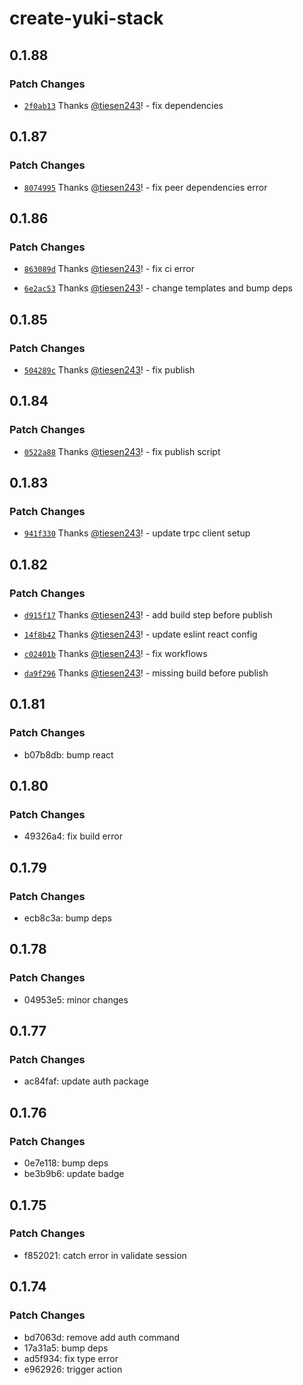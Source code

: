 # create-yuki-stack

## 0.1.88

### Patch Changes

- [`2f0ab13`](https://github.com/tiesen243/create-yuki-stack/commit/2f0ab1363743d0c928cc44db2db920e1718c5915) Thanks [@tiesen243](https://github.com/tiesen243)! - fix dependencies

## 0.1.87

### Patch Changes

- [`8074995`](https://github.com/tiesen243/create-yuki-stack/commit/8074995da3da98ef1e1f64df4f1b95fd26f32376) Thanks [@tiesen243](https://github.com/tiesen243)! - fix peer dependencies error

## 0.1.86

### Patch Changes

- [`863089d`](https://github.com/tiesen243/create-yuki-stack/commit/863089db247dd1a15e35c3f8ffc553a974de148d) Thanks [@tiesen243](https://github.com/tiesen243)! - fix ci error

- [`6e2ac53`](https://github.com/tiesen243/create-yuki-stack/commit/6e2ac5328f2ced5b9bfa97544f889a9e5288af1c) Thanks [@tiesen243](https://github.com/tiesen243)! - change templates and bump deps

## 0.1.85

### Patch Changes

- [`504289c`](https://github.com/tiesen243/create-yuki-stack/commit/504289c71c334d8c414fadebe6dbdb3e2353b769) Thanks [@tiesen243](https://github.com/tiesen243)! - fix publish

## 0.1.84

### Patch Changes

- [`0522a88`](https://github.com/tiesen243/create-yuki-stack/commit/0522a88ccfc656b2cbb6153acf7209cd7664f58a) Thanks [@tiesen243](https://github.com/tiesen243)! - fix publish script

## 0.1.83

### Patch Changes

- [`941f330`](https://github.com/tiesen243/create-yuki-stack/commit/941f3300fd95f2100cd36dfb133b8e5b01a59abc) Thanks [@tiesen243](https://github.com/tiesen243)! - update trpc client setup

## 0.1.82

### Patch Changes

- [`d915f17`](https://github.com/tiesen243/create-yuki-stack/commit/d915f17ed4e0f8473b800edb73e467f5f1c0a12f) Thanks [@tiesen243](https://github.com/tiesen243)! - add build step before publish

- [`14f8b42`](https://github.com/tiesen243/create-yuki-stack/commit/14f8b427c696bae7269b6042ceb20cf1ac5b9ee6) Thanks [@tiesen243](https://github.com/tiesen243)! - update eslint react config

- [`c02401b`](https://github.com/tiesen243/create-yuki-stack/commit/c02401b3095ca2e652dfa8fac7856588a058c44b) Thanks [@tiesen243](https://github.com/tiesen243)! - fix workflows

- [`da9f296`](https://github.com/tiesen243/create-yuki-stack/commit/da9f296ffc320f08b754fe956d1b45cd4d57f71b) Thanks [@tiesen243](https://github.com/tiesen243)! - missing build before publish

## 0.1.81

### Patch Changes

- b07b8db: bump react

## 0.1.80

### Patch Changes

- 49326a4: fix build error

## 0.1.79

### Patch Changes

- ecb8c3a: bump deps

## 0.1.78

### Patch Changes

- 04953e5: minor changes

## 0.1.77

### Patch Changes

- ac84faf: update auth package

## 0.1.76

### Patch Changes

- 0e7e118: bump deps
- be3b9b6: update badge

## 0.1.75

### Patch Changes

- f852021: catch error in validate session

## 0.1.74

### Patch Changes

- bd7063d: remove add auth command
- 17a31a5: bump deps
- ad5f934: fix type error
- e962926: trigger action
